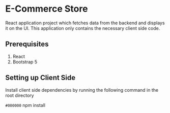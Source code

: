 # E-Commerce Store

React application project which fetches data from the backend and displays it on the UI. This application only contains the necessary client side code. 

## Prerequisites

1. React
2. Bootstrap 5

## Setting up Client Side

Install client side dependencies by running the following command in the root directory

`#000000` npm install


